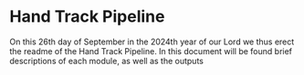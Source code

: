 # Hand Track Pipeline
On this 26th day of September in the 2024th year of our Lord we thus erect the readme of the Hand Track Pipeline. In this document will be found brief descriptions of each module, as well as the outputs 
